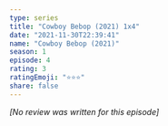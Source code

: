 ```yaml
---
type: series
title: "Cowboy Bebop (2021) 1x4"
date: "2021-11-30T22:39:41"
name: "Cowboy Bebop (2021)"
season: 1
episode: 4
rating: 3
ratingEmoji: "⭐️⭐️⭐️"
share: false
---
```


*[No review was written for this episode]*
